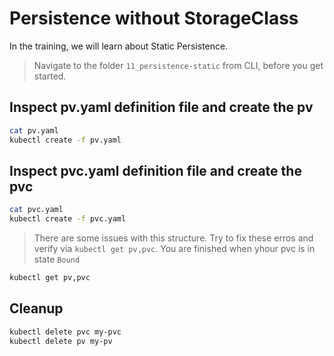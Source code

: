 # Persistence without StorageClass

In the training, we will learn about Static Persistence.

>Navigate to the folder `11_persistence-static` from CLI, before you get started. 

## Inspect pv.yaml definition file and create the pv

```bash
cat pv.yaml
kubectl create -f pv.yaml
```

## Inspect pvc.yaml definition file and create the pvc

```bash
cat pvc.yaml
kubectl create -f pvc.yaml
```
>There are some issues with this structure. Try to fix these erros and verify via `kubectl get pv,pvc`. You are finished when yhour pvc is in state `Bound`

```bash
kubectl get pv,pvc
```

## Cleanup

```bash
kubectl delete pvc my-pvc
kubectl delete pv my-pv
```

